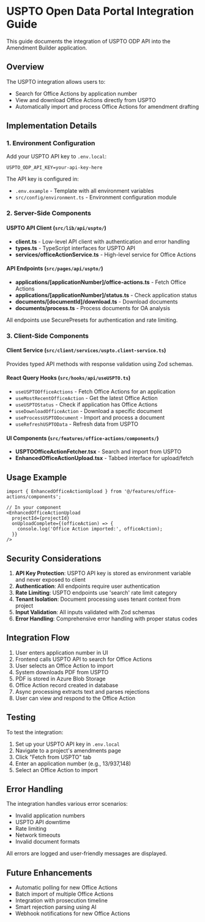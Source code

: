 # USPTO Open Data Portal Integration Guide

This guide documents the integration of USPTO ODP API into the Amendment Builder application.

## Overview

The USPTO integration allows users to:
- Search for Office Actions by application number
- View and download Office Actions directly from USPTO
- Automatically import and process Office Actions for amendment drafting

## Implementation Details

### 1. Environment Configuration

Add your USPTO API key to `.env.local`:
```env
USPTO_ODP_API_KEY=your-api-key-here
```

The API key is configured in:
- `.env.example` - Template with all environment variables
- `src/config/environment.ts` - Environment configuration module

### 2. Server-Side Components

#### USPTO API Client (`src/lib/api/uspto/`)
- **client.ts** - Low-level API client with authentication and error handling
- **types.ts** - TypeScript interfaces for USPTO API
- **services/officeActionService.ts** - High-level service for Office Actions

#### API Endpoints (`src/pages/api/uspto/`)
- **applications/[applicationNumber]/office-actions.ts** - Fetch Office Actions
- **applications/[applicationNumber]/status.ts** - Check application status
- **documents/[documentId]/download.ts** - Download documents
- **documents/process.ts** - Process documents for OA analysis

All endpoints use SecurePresets for authentication and rate limiting.

### 3. Client-Side Components

#### Client Service (`src/client/services/uspto.client-service.ts`)
Provides typed API methods with response validation using Zod schemas.

#### React Query Hooks (`src/hooks/api/useUSPTO.ts`)
- `useUSPTOOfficeActions` - Fetch Office Actions for an application
- `useMostRecentOfficeAction` - Get the latest Office Action
- `useUSPTOStatus` - Check if application has Office Actions
- `useDownloadOfficeAction` - Download a specific document
- `useProcessUSPTODocument` - Import and process a document
- `useRefreshUSPTOData` - Refresh data from USPTO

#### UI Components (`src/features/office-actions/components/`)
- **USPTOOfficeActionFetcher.tsx** - Search and import from USPTO
- **EnhancedOfficeActionUpload.tsx** - Tabbed interface for upload/fetch

## Usage Example

```tsx
import { EnhancedOfficeActionUpload } from '@/features/office-actions/components';

// In your component
<EnhancedOfficeActionUpload
  projectId={projectId}
  onUploadComplete={(officeAction) => {
    console.log('Office Action imported:', officeAction);
  }}
/>
```

## Security Considerations

1. **API Key Protection**: USPTO API key is stored as environment variable and never exposed to client
2. **Authentication**: All endpoints require user authentication
3. **Rate Limiting**: USPTO endpoints use 'search' rate limit category
4. **Tenant Isolation**: Document processing uses tenant context from project
5. **Input Validation**: All inputs validated with Zod schemas
6. **Error Handling**: Comprehensive error handling with proper status codes

## Integration Flow

1. User enters application number in UI
2. Frontend calls USPTO API to search for Office Actions
3. User selects an Office Action to import
4. System downloads PDF from USPTO
5. PDF is stored in Azure Blob Storage
6. Office Action record created in database
7. Async processing extracts text and parses rejections
8. User can view and respond to the Office Action

## Testing

To test the integration:

1. Set up your USPTO API key in `.env.local`
2. Navigate to a project's amendments page
3. Click "Fetch from USPTO" tab
4. Enter an application number (e.g., 13/937,148)
5. Select an Office Action to import

## Error Handling

The integration handles various error scenarios:
- Invalid application numbers
- USPTO API downtime
- Rate limiting
- Network timeouts
- Invalid document formats

All errors are logged and user-friendly messages are displayed.

## Future Enhancements

- Automatic polling for new Office Actions
- Batch import of multiple Office Actions
- Integration with prosecution timeline
- Smart rejection parsing using AI
- Webhook notifications for new Office Actions